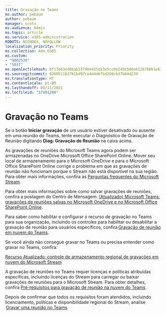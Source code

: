 ```yaml
---
title: Gravação no Teams
ms.author: pebaum
author: pebaum
manager: scotv
ms.audience: Admin
ms.topic: article
ms.service: o365-administration
ROBOTS: NOINDEX, NOFOLLOW
localization_priority: Priority
ms.collection: Adm_O365
ms.custom:
- "9002530"
- "5037"
ms.openlocfilehash: bf17bb3ed8bab2379b4435d23e5cc0e2491580a6128780b1e6166513e54c6abd
ms.sourcegitcommit: 920051182781bd97ce4d4d6fbd268cb37b84d239
ms.translationtype: HT
ms.contentlocale: pt-BR
ms.lasthandoff: 08/11/2021
ms.locfileid: "57901280"
---
```

# <a name="recording-in-teams"></a>Gravação no Teams

Se o botão **Iniciar gravação** de um usuário estiver desativado ou ausente em uma reunião do Teams, tente executar o Diagnóstico de Gravação de Reunião digitando **Diag: Gravação de Reunião** na caixa acima. 

As gravações de reuniões do Microsoft Teams agora podem ser armazenadas no OneDrive Microsoft Office SharePoint Online. Mover seu local de armazenamento para o Microsoft OneDrive e para o Microsoft Office SharePoint Online corrige o problema em que as gravações de reunião não funcionam porque o Stream não está disponível na sua região. Para obter mais informações, confira as [Perguntas frequentes do Microsoft Stream](https://docs.microsoft.com/stream/faq#which-regions-does-microsoft-stream-host-my-data-in).

Para obter mais informações sobre como salvar gravações de reuniões, confira a postagem do Centro de Mensagem: [(Atualizado) Microsoft Teams: gravações de reuniões salvas no Microsoft OneDrive e no Microsoft Office SharePoint Online](https://portal.microsoft.com/Adminportal/Home?ref=MessageCenter&id=MC222640).

Para saber como habilitar e configurar o recurso de gravação no Teams para sua organização, incluindo os controles para habilitar ou desabilitar a gravação de reunião para usuários específicos, confira [Gravação de reunião em nuvem do Teams](https://docs.microsoft.com/microsoftteams/cloud-recording). 

Se você ainda não consegue gravar no Teams ou precisa entender como gravar no Teams, confira: 

[Recurso Atualizado: controle de armazenamento regional de gravações em nuvem do Microsoft Stream](https://admin.microsoft.com/AdminPortal/Home#/MessageCenter?id=MC214327)

A gravação de reuniões no Teams requer licenças e políticas atribuídas específicas, incluindo licenças do Stream para carregar ou baixar gravações de reuniões para o Microsoft Stream. Para obter detalhes, confira [Pré-requisitos para gravação de reunião na nuvem do Teams](https://docs.microsoft.com/microsoftteams/cloud-recording#prerequisites-for-teams-cloud-meeting-recording).

Depois de confirmar que todos os requisitos foram atendidos, incluindo licenciamento, políticas e disponibilidade regional do Stream, analise  [Gravar uma reunião no Teams](https://support.office.com/article/34dfbe7f-b07d-4a27-b4c6-de62f1348c24). 